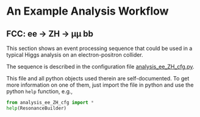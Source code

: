 An Example Analysis Workflow
============================

## FCC: ee &#8594; ZH &#8594; &mu;&mu; bb

This section shows an event processing sequence that could be used in a typical Higgs analysis on an electron-positron collider. 

The sequence is described in the configuration file [analysis_ee_ZH_cfg.py](../test/analysis_ee_ZH_cfg.py). 

This file and all python objects used therein are self-documented. To get more information on one of them, just import the file in python and use the python `help` function, e.g.,

```python
from analysis_ee_ZH_cfg import *
help(ResonanceBuilder)
```

